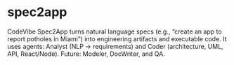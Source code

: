 # spec2app
CodeVibe Spec2App turns natural language specs (e.g., “create an app to report potholes in Miami”) into engineering artifacts and executable code. It uses agents: Analyst (NLP → requirements) and Coder (architecture, UML, API, React/Node). Future: Modeler, DocWriter, and QA.
